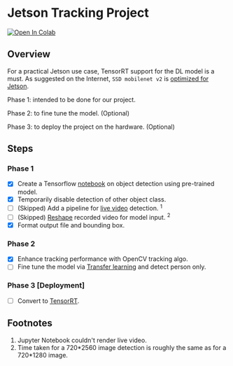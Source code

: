 # Jetson Tracking Project

[![Open In Colab](https://colab.research.google.com/assets/colab-badge.svg)](https://colab.research.google.com/drive/15czITEKu8PnmlB5KRhmxiKVPXEc8ZeoQ?usp=sharing)

## Overview

For a practical Jetson use case, TensorRT support for the DL model is a must. As suggested on the Internet, `SSD mobilenet v2`  is [optimized for Jetson](https://github.com/dusty-nv/jetson-inference).

Phase 1: intended to be done for our project. 

Phase 2: to fine tune the model. (Optional)

Phase 3: to deploy the project on the hardware. (Optional)



## Steps

### Phase 1

- [x] Create a Tensorflow [notebook](https://tfhub.dev/tensorflow/ssd_mobilenet_v2/2) on object detection using pre-trained model.
- [x] Temporarily disable detection of other object class.
- [ ] (Skipped) Add a pipeline for [live video](https://github.com/IAmSuyogJadhav/Lightning-Fast-Object-Detector) detection. <sup>1<sup>
- [ ] (Skipped) [Reshape](https://github.com/tensorflow/models/issues/3196) recorded video for model input. <sup>2</sup>
- [x] Format output file and bounding box.

### Phase 2

- [x] Enhance tracking performance with OpenCV tracking algo.
- [ ] Fine tune the model via [Transfer learning](https://stackoverflow.com/a/48584180/10566022) and detect person only.

### Phase 3 [Deployment]

- [ ] Convert to [TensorRT](https://github.com/SteveMacenski/jetson_nano_detection_and_tracking).

## Footnotes
1. Jupyter Notebook couldn't render live video.
2. Time taken for a 720\*2560 image detection is roughly the same as for a 720\*1280 image.
